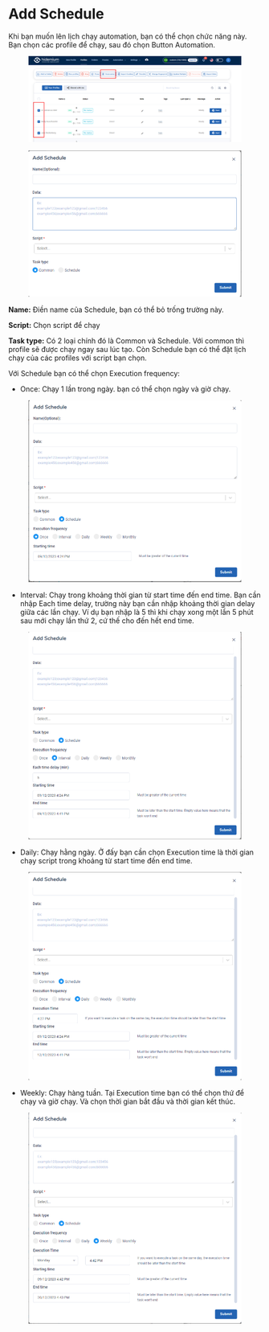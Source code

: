 # Add Schedule

Khi bạn muốn lên lịch chạy automation, bạn có thể chọn chức năng này. Bạn chọn các profile để chạy, sau đó chọn Button Automation.

<figure><img src="../../.gitbook/assets/image (75).png" alt=""><figcaption></figcaption></figure>

<figure><img src="../../.gitbook/assets/image (76).png" alt=""><figcaption></figcaption></figure>

**Name:** Điền name của Schedule, bạn có thể bỏ trống trường này.

**Script:** Chọn script để chạy

**Task type:** Có 2 loại chính đó là Common và Schedule. Với common thì profile sẽ được chạy ngay sau lúc tạo. Còn Schedule bạn có thể đặt lịch chạy của các profiles với script bạn chọn.

Với Schedule bạn có thể chọn Execution frequency:

* Once: Chạy 1 lần trong ngày. bạn có thể chọn ngày và giờ chạy.

<figure><img src="../../.gitbook/assets/image (77).png" alt=""><figcaption></figcaption></figure>

* Interval: Chạy trong khoảng thời gian từ start time đến end time. Bạn cần nhập Each time delay, trường này bạn cần nhập khoảng thời gian delay giữa các lần chạy. Ví dụ bạn nhập là 5 thì khi chạy xong một lần 5 phút sau mới chạy lần thứ 2, cứ thế cho đến hết end time.

<figure><img src="../../.gitbook/assets/image (78).png" alt=""><figcaption></figcaption></figure>

* Daily: Chạy hằng ngày. Ở đấy bạn cần chọn Execution time là thời gian chạy script trong khoảng từ start time đến end time.&#x20;

<figure><img src="../../.gitbook/assets/image (79).png" alt=""><figcaption></figcaption></figure>

* Weekly: Chạy hàng tuần. Tại Execution time bạn có thể chọn thứ để chạy và giờ chạy. Và chọn thời gian bắt đầu và thời gian kết thúc.

<figure><img src="../../.gitbook/assets/image (81).png" alt=""><figcaption></figcaption></figure>
